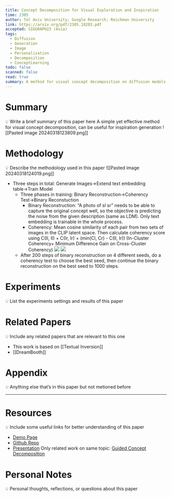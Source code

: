 ```yaml
---
title: Concept Decomposition for Visual Exploration and Inspiration
time: 2305
author: Tel Aviv University; Google Research; Reichman University
link: https://arxiv.org/pdf/2305.18203.pdf
accepted: SIGGRAPH23 (Asia)
tags:
  - Diffusion
  - Generation
  - Image
  - Personalization
  - Decomposition
  - ConceptLearning
todo: false
scanned: false
read: true
summary: A method for visual concept decomposition on diffusion models using text embedding.
---
```

# Summary
💡 Write a brief summary of this paper here
A simple yet effective method for visual concept decomposition, can be useful for inspiration generation
![[Pasted image 20240318123809.png]]

# Methodology
💡 Describe the methodology used in this paper
![[Pasted image 20240318124019.png]]
- Three steps in total: Generate Images→Extend text embedding table→Train Model
	- Three phases in training: Binary Reconstruction→Coherency Test→Binary Reconstuction
		- Binary Reconstruction: “A photo of sl sr” needs to be able to capture the original concept well, so the objective is predicting the noise from the given description (same as LDM). Only text embedding is trainable in the whole process.
		- Coherency: Mean cosine similarity of each pair from two sets of images in the CLIP latent space. Then calculate coherency score using C(Il, Il) + C(Ir, Ir) + (min(Cl, Cr) - C(Il, Ir)) (In-Cluster Coherency+ Minimum Difference Gain on Cross-Cluster Coherency)
		  ![](https://lh7-us.googleusercontent.com/e-2qRqymz8orbn-FmNI5yYXvcRSstEcqISoWi188Z5E2fkoDw199jpNC3U4q0g8IzCUHv5HNLgC86hQMQfbxdvKFY0jQ0GP5LRYvKamU50iqOrDXmX5oCGQMd1LaMxpUToOmsl8r6dtHZLrAUmqSYGvECA=s2048)
		  ![](https://lh7-us.googleusercontent.com/GQieclxC_ol4wMsoPeXqVS--Hi3aPEDePBDL7M6dmMyH5D-IrIgzPwJ9kgxkSx468QJWJLcQE-Cuam6U5ZJfRYEgoa9WGDNwh9Uh2UwOeXH4Py0zrA9iOuus4yqM12tVCNdAjrLm1WFa64ygeKwUdVYcrA=s2048)
	- After 200 steps of binary reconstruction on 4 different seeds, do a coherency test to choose the best seed, then continue the binary reconstruction on the best seed to 1000 steps.
# Experiments
💡 List the experiments settings and results of this paper

# Related Papers
💡 Include any related papers that are relevant to this one
- This work is based on [[Textual Inversion]]
- [[DreamBooth]]

# Appendix
💡 Anything else that’s in this paper but not metioned before

---
# Resources
💡 Include some useful links for better understanding of this paper
- [Demo Page](https://inspirationtree.github.io/inspirationtree/)
- [Github Repo](https://github.com/google/inspiration_tree)
- [Presentation](https://docs.google.com/presentation/d/1b-sNWDZZDjIHQDepvjW9TMKC5l8EuX2b2gXfgvTqXLs/edit#slide=id.p)
Only related work on same topic: [Guided Concept Decomposition](https://web.stanford.edu/class/archive/cs/cs224n/cs224n.1244/final-projects/YvetteYinyinLin.pdf)
# Personal Notes
💡 Personal thoughts, reflections, or questions about this paper